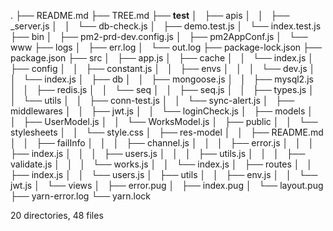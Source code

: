 .
├── README.md
├── TREE.md
├── __test__
│   ├── apis
│   │   ├── _server.js
│   │   └── db-check.js
│   ├── demo.test.js
│   └── index.test.js
├── bin
│   ├── pm2-prd-dev.config.js
│   ├── pm2AppConf.js
│   └── www
├── logs
│   ├── err.log
│   └── out.log
├── package-lock.json
├── package.json
├── src
│   ├── app.js
│   ├── cache
│   │   └── index.js
│   ├── config
│   │   ├── constant.js
│   │   ├── envs
│   │   │   └── dev.js
│   │   └── index.js
│   ├── db
│   │   ├── mongoose.js
│   │   ├── mysql2.js
│   │   ├── redis.js
│   │   └── seq
│   │       ├── seq.js
│   │       ├── types.js
│   │       └── utils
│   │           ├── conn-test.js
│   │           └── sync-alert.js
│   ├── middlewares
│   │   ├── jwt.js
│   │   └── loginCheck.js
│   ├── models
│   │   ├── UserModel.js
│   │   └── WorksModel.js
│   ├── public
│   │   └── stylesheets
│   │       └── style.css
│   ├── res-model
│   │   ├── README.md
│   │   ├── failInfo
│   │   │   ├── channel.js
│   │   │   ├── error.js
│   │   │   ├── index.js
│   │   │   ├── users.js
│   │   │   ├── utils.js
│   │   │   ├── validate.js
│   │   │   └── works.js
│   │   └── index.js
│   ├── routes
│   │   ├── index.js
│   │   └── users.js
│   ├── utils
│   │   ├── env.js
│   │   └── jwt.js
│   └── views
│       ├── error.pug
│       ├── index.pug
│       └── layout.pug
├── yarn-error.log
└── yarn.lock

20 directories, 48 files
